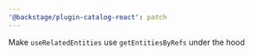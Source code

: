 ```yaml
---
'@backstage/plugin-catalog-react': patch
---
```


Make `useRelatedEntities` use `getEntitiesByRefs` under the hood

